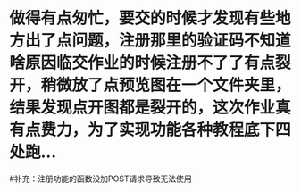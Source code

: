 # 做得有点匆忙，要交的时候才发现有些地方出了点问题，注册那里的验证码不知道啥原因临交作业的时候注册不了了有点裂开，稍微放了点预览图在一个文件夹里，结果发现点开图都是裂开的，这次作业真有点费力，为了实现功能各种教程底下四处跑...  

#补充：注册功能的函数没加POST请求导致无法使用
